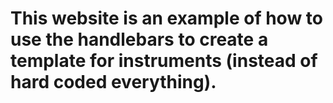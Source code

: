# This website is an example of how to use the handlebars to create a template for instruments (instead of hard coded everything).

